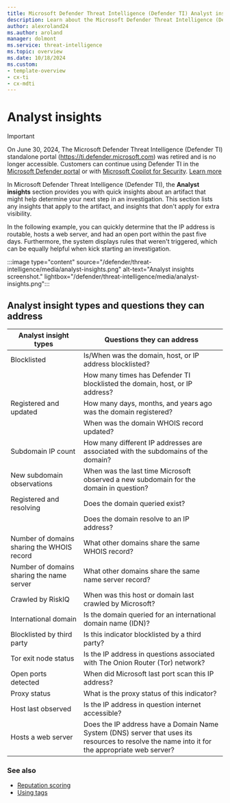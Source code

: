 ```yaml
---
title: Microsoft Defender Threat Intelligence (Defender TI) Analyst insights
description: Learn about the Microsoft Defender Threat Intelligence (Defender TI)'s Analyst insights feature.
author: alexroland24
ms.author: aroland
manager: dolmont
ms.service: threat-intelligence
ms.topic: overview
ms.date: 10/18/2024
ms.custom: 
- template-overview
- cx-ti
- cx-mdti
---
```


# Analyst insights

>[!IMPORTANT] 
> On June 30, 2024, The Microsoft Defender Threat Intelligence (Defender TI) standalone portal (https://ti.defender.microsoft.com) was retired and is no longer accessible. Customers can continue using Defender TI in the [Microsoft Defender portal](https://aka.ms/mdti-intel-explorer) or with [Microsoft Copilot for Security](security-copilot-and-defender-threat-intelligence.md). [Learn more](https://aka.ms/mdti-standaloneportal)

In Microsoft Defender Threat Intelligence (Defender TI), the **Analyst insights** section provides you with quick insights about an artifact that might help determine your next step in an investigation. This section lists any insights that apply to the artifact, and insights that don't apply for extra visibility. 

In the following example, you can quickly determine that the IP address is routable, hosts a web server, and had an open port within the past five days. Furthermore, the system displays rules that weren't triggered, which can be equally helpful when kick starting an investigation.

:::image type="content" source="/defender/threat-intelligence/media/analyst-insights.png" alt-text="Analyst insights screenshot." lightbox="/defender/threat-intelligence/media/analyst-insights.png":::

## Analyst insight types and questions they can address

|Analyst insight types|Questions they can address|
|---|---|
|Blocklisted|Is/When was the domain, host, or IP address blocklisted?|
||How many times has Defender TI blocklisted the domain, host, or IP address?|
|Registered and updated|How many days, months, and years ago was the domain registered?|
||When was the domain WHOIS record updated?|
|Subdomain IP count|How many different IP addresses are associated with the subdomains of the domain?|
|New subdomain observations|When was the last time Microsoft observed a new subdomain for the domain in question?|
|Registered and resolving|Does the domain queried exist?|
||Does the domain resolve to an IP address?|
|Number of domains sharing the WHOIS record|What other domains share the same WHOIS record?|
|Number of domains sharing the name server|What other domains share the same name server record?|
|Crawled by RiskIQ|When was this host or domain last crawled by Microsoft?|
|International domain|Is the domain queried for an international domain name (IDN)?|
|Blocklisted by third party|Is this indicator blocklisted by a third party?|
|Tor exit node status|Is the IP address in questions associated with The Onion Router (Tor) network?|
|Open ports detected|When did Microsoft last port scan this IP address?|
|Proxy status|What is the proxy status of this indicator?|
|Host last observed|Is the IP address in question internet accessible?|
|Hosts a web server|Does the IP address have a Domain Name System (DNS) server that uses its resources to resolve the name into it for the appropriate web server?|

### See also

- [Reputation scoring](reputation-scoring.md)
- [Using tags](using-tags.md)

